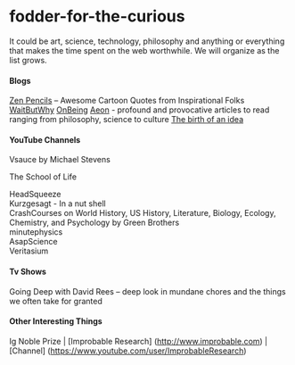 # fodder-for-the-curious
It could be art, science, technology, philosophy and anything or everything that makes the time spent on the web worthwhile.
We will organize as the list grows.

#### Blogs
[Zen Pencils](zenpencils.com) – Awesome Cartoon Quotes from Inspirational Folks
[WaitButWhy](waitbutwhy.com)
[OnBeing](onbeing.org)
[Aeon](http://aeon.co/magazine/) - profound and provocative articles to read ranging from philosophy, science to culture
[The birth of an idea](http://birthofidea.ist.utl.pt/#home) 

#### YouTube Channels
Vsauce by Michael Stevens

The School of Life

HeadSqueeze  
Kurzgesagt - In a nut shell  
CrashCourses on World History, US History, Literature, Biology,  Ecology, Chemistry, and Psychology by Green Brothers   
minutephysics  
AsapScience  
Veritasium

#### Tv Shows
Going Deep with David Rees – deep look in mundane chores and the things we often take for granted

#### Other Interesting Things
Ig Noble Prize | [Improbable Research] (http://www.improbable.com) | [Channel] (https://www.youtube.com/user/ImprobableResearch)

